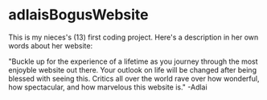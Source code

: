 # adlaisBogusWebsite
This is my nieces's (13) first coding project.  Here's a description in her own words about her website:

"Buckle up for the experience of a lifetime as you journey through the most enjoyble website out there. Your outlook on life will be changed after being blessed with seeing this. Critics all over the world rave over how wonderful, how spectacular, and how marvelous this website is."  -Adlai
